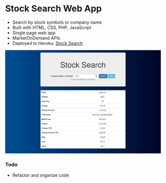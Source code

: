 # Stock Search Web App

- Search by stock symbols or company name
- Built with HTML, CSS, PHP, JavaScript
- Single page web app
- MarketOnDemand APIs
- Deployed to Heroku: [Stock Search](https://bloc-mountie-77597.herokuapp.com/)

![Stock Market Image](stockmarket.jpg)

### Todo
- Refactor and organize code
